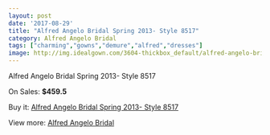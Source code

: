 ```yaml
---
layout: post
date: '2017-08-29'
title: "Alfred Angelo Bridal Spring 2013- Style 8517"
category: Alfred Angelo Bridal
tags: ["charming","gowns","demure","alfred","dresses"]
image: http://img.idealgown.com/3604-thickbox_default/alfred-angelo-bridal-spring-2013-style-8517.jpg
---
```

Alfred Angelo Bridal Spring 2013- Style 8517

On Sales: **$459.5**
<a href="https://www.idealgown.com/en/alfred-angelo-bridal/1706-alfred-angelo-bridal-spring-2013-style-8517.html"><amp-img layout="responsive" width="600" height="600" src="//img.idealgown.com/3604-thickbox_default/alfred-angelo-bridal-spring-2013-style-8517.jpg" alt="Alfred Angelo Bridal Spring 2013- Style 8517 0" /></a>
<a href="https://www.idealgown.com/en/alfred-angelo-bridal/1706-alfred-angelo-bridal-spring-2013-style-8517.html"><amp-img layout="responsive" width="600" height="600" src="//img.idealgown.com/3606-thickbox_default/alfred-angelo-bridal-spring-2013-style-8517.jpg" alt="Alfred Angelo Bridal Spring 2013- Style 8517 1" /></a>
<a href="https://www.idealgown.com/en/alfred-angelo-bridal/1706-alfred-angelo-bridal-spring-2013-style-8517.html"><amp-img layout="responsive" width="600" height="600" src="//img.idealgown.com/3605-thickbox_default/alfred-angelo-bridal-spring-2013-style-8517.jpg" alt="Alfred Angelo Bridal Spring 2013- Style 8517 2" /></a>

Buy it: [Alfred Angelo Bridal Spring 2013- Style 8517](https://www.idealgown.com/en/alfred-angelo-bridal/1706-alfred-angelo-bridal-spring-2013-style-8517.html "Alfred Angelo Bridal Spring 2013- Style 8517")

View more: [Alfred Angelo Bridal](https://www.idealgown.com/en/28-alfred-angelo-bridal "Alfred Angelo Bridal")